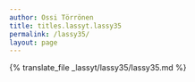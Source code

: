 ```yaml
---
author: Ossi Törrönen
title: titles.lassyt.lassy35
permalink: /lassy35/
layout: page
---
```

{% translate_file _lassyt/lassy35/lassy35.md %}